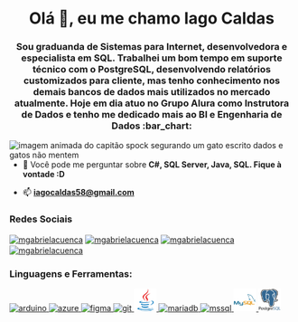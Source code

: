 <h1 align="center">Olá 👋, eu me chamo Iago Caldas</h1>
<h3 align="center">Sou graduanda de Sistemas para Internet, desenvolvedora e especialista em SQL. Trabalhei um bom tempo em suporte técnico com o PostgreSQL, desenvolvendo relatórios customizados para cliente, mas tenho conhecimento nos demais bancos de dados mais utilizados no mercado atualmente. Hoje em dia atuo no Grupo Alura como Instrutora de Dados e tenho me dedicado mais ao BI e Engenharia de Dados :bar_chart:</h3>

<img src="https://media.giphy.com/media/grlkPWm6vpdRqZqMQV/giphy.gif?cid=ecf05e47lwukpmcz1j11tsli085qflrtl8xlvf1rlr0kvrxn&rid=giphy.gif&ct=g" alt="imagem animada do capitão spock segurando um gato escrito dados e gatos não mentem" align="right"/>


- 💬 Você pode me perguntar sobre **C#, SQL Server, Java, SQL. Fique à vontade :D**

- 📫 **iagocaldas58@gmail.com**

<h3 align="left">Redes Sociais</h3>
<p align="left">
<a href="https://dev.to/mgabrielacuenca" target="blank"><img align="center" src="https://cdn.jsdelivr.net/npm/simple-icons@3.0.1/icons/dev-dot-to.svg" alt="mgabrielacuenca" height="30" width="40" /></a>
<a href="https://twitter.com/gocaldas" target="blank"><img align="center" src="https://raw.githubusercontent.com/rahuldkjain/github-profile-readme-generator/master/src/images/icons/Social/twitter.svg" alt="mgabrielacuenca" height="30" width="40" /></a>
<a href="https://www.linkedin.com/in/iagocaldas/" target="blank"><img align="center" src="https://raw.githubusercontent.com/rahuldkjain/github-profile-readme-generator/master/src/images/icons/Social/linked-in-alt.svg" alt="mgabrielacuenca" height="30" width="40" /></a>
<a href="https://www.instagram.com/iagoaki/" target="blank"><img align="center" src="https://raw.githubusercontent.com/rahuldkjain/github-profile-readme-generator/master/src/images/icons/Social/instagram.svg" alt="mgabrielacuenca" height="30" width="40" /></a>
</p>

<h3 align="left">Linguagens e Ferramentas:</h3>
<p align="left"> <a href="https://www.arduino.cc/" target="_blank"> <img src="https://cdn.worldvectorlogo.com/logos/arduino-1.svg" alt="arduino" width="40" height="40"/> </a> <a href="https://azure.microsoft.com/en-in/" target="_blank"> <img src="https://www.vectorlogo.zone/logos/microsoft_azure/microsoft_azure-icon.svg" alt="azure" width="40" height="40"/> </a> <a href="https://www.elastic.co" target="_blank"> <img src="https://www.vectorlogo.zone/logos/elastic/elastic-icon.svg" alt="figma" width="40" height="40"/> </a> <a href="https://git-scm.com/" target="_blank"> <img src="https://www.vectorlogo.zone/logos/git-scm/git-scm-icon.svg" alt="git" width="40" height="40"/> </a> <a href="https://www.java.com" target="_blank"> <img src="https://raw.githubusercontent.com/devicons/devicon/master/icons/java/java-original.svg" alt="java" width="40" height="40"/> </a> <a href="https://mariadb.org/" target="_blank"> <img src="https://www.vectorlogo.zone/logos/mariadb/mariadb-icon.svg" alt="mariadb" width="40" height="40"/> </a> <a href="https://www.microsoft.com/en-us/sql-server" target="_blank"> <img src="https://www.svgrepo.com/show/303229/microsoft-sql-server-logo.svg" alt="mssql" width="40" height="40"/> </a> <a href="https://www.mysql.com/" target="_blank"> <img src="https://raw.githubusercontent.com/devicons/devicon/master/icons/mysql/mysql-original-wordmark.svg" alt="mysql" width="40" height="40"/> </a> <a href="https://www.postgresql.org" target="_blank"> <img src="https://raw.githubusercontent.com/devicons/devicon/master/icons/postgresql/postgresql-original-wordmark.svg" alt="postgresql" width="40" height="40"/> </a> </p>
